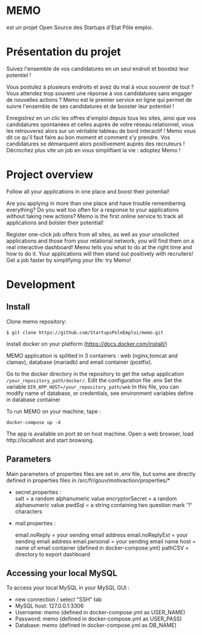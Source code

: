 
# MEMO

est un projet Open Source des Startups d'Etat Pôle emploi.

# Présentation du projet

Suivez l'ensemble de vos candidatures en un seul endroit et boostez leur potentiel !

Vous postulez à plusieurs endroits et avez du mal à vous souvenir de tout ?
Vous attendez trop souvent une réponse à vos candidatures sans engager de nouvelles actions ?
Memo est le premier service en ligne qui permet de suivre l'ensemble de ses candidatures et de booster leur potentiel !

Enregistrez en un clic les offres d'emploi depuis tous les sites, ainsi que vos candidatures spontanées et celles auprès de votre réseau relationnel, vous les retrouverez alors sur un véritable tableau de bord interactif !
Memo vous dit ce qu'il faut faire au bon moment et comment s'y prendre. Vos candidatures se démarquent alors positivement auprès des recruteurs ! Décrochez plus vite un job en vous simplifiant la vie : adoptez Memo !

# Project overview

Follow all your applications in one place and boost their potential!

Are you applying in more than one place and have trouble remembering everything?
Do you wait too often for a response to your applications without taking new actions?
Memo is the first online service to track all applications and bolster their potential!

Register one-click job offers from all sites, as well as your unsolicited applications and those from your relational network, you will find them on a real interactive dashboard!
Memo tells you what to do at the right time and how to do it. Your applications will then stand out positively with recruiters! Get a job faster by simplifying your life: try Memo!

# Development

## Install

Clone memo repository:

    $ git clone https://github.com/StartupsPoleEmploi/memo.git

Install docker on your platform (https://docs.docker.com/install/)

MEMO application is splitted in 3 containers : web (nginx,tomcat and clamav), database (mariadb) and email container (postfix).

Go to the docker directory in the repository to get the setup application `/your_repository_path/docker/`. 
Edit the configuration file .env
Set the variable `DIR_APP_HOST=/your_repository_path/web`
In this file, you can modify name of database, or credentials, see environment variables define in database container

To run MEMO on your machine, tape : 
```
docker-compose up -d
``` 

The app is available on port `80` on host machine. Open a web browser, load
http://localhost and start browsing.

## Parameters

Main parameters of properties files are set in .env file, but some are directly defined in properties files in /src/fr/gouv/motivaction/properties/*

- secret.properties :  
	salt = a random alphanumeric value 
    encryptorSecret = a random alphanumeric value
    pwdSql = a string containing two question mark '?' characters
   

- mail.properties :

    email.noReply = your sending email address
    email.noReplyExt = your sending email address
    email.personal = your sending email name
    host = name of email container (defined in docker-compose.yml)
    pathCSV = directory to export dashboard
 
 
## Accessing your local MySQL

To access your local MySQL in your MySQL GUI :

- new connection / select "SSH" tab
- MySQL host: 127.0.0.1:3306
- Username: memo (defined in docker-compose.yml as USER_NAME)
- Password: memo (defined in docker-compose.yml as USER_PASS)
- Database: memo (defined in docker-compose.yml as DB_NAME)

